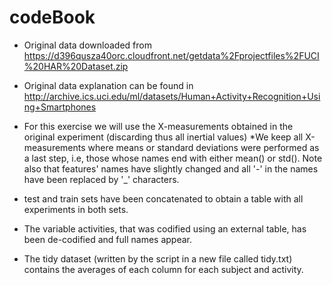 codeBook
=========

* Original data downloaded from https://d396qusza40orc.cloudfront.net/getdata%2Fprojectfiles%2FUCI%20HAR%20Dataset.zip

* Original data explanation can be found in http://archive.ics.uci.edu/ml/datasets/Human+Activity+Recognition+Using+Smartphones

* For this exercise we will use the X-measurements obtained in the original experiment (discarding thus all inertial values) 
*We keep all X-measurements where means or standard deviations were performed as a last step, i.e, those whose names end with either mean() or std(). Note also that features' names have slightly changed and all '-' in the names have been replaced by '_' characters.

* test and train sets have been concatenated to obtain a table with all experiments in both sets.

* The variable activities, that was codified using an external table, has been de-codified and full names appear.

* The tidy dataset (written by the script in a new file called tidy.txt) contains the averages of each column for each subject and activity.

